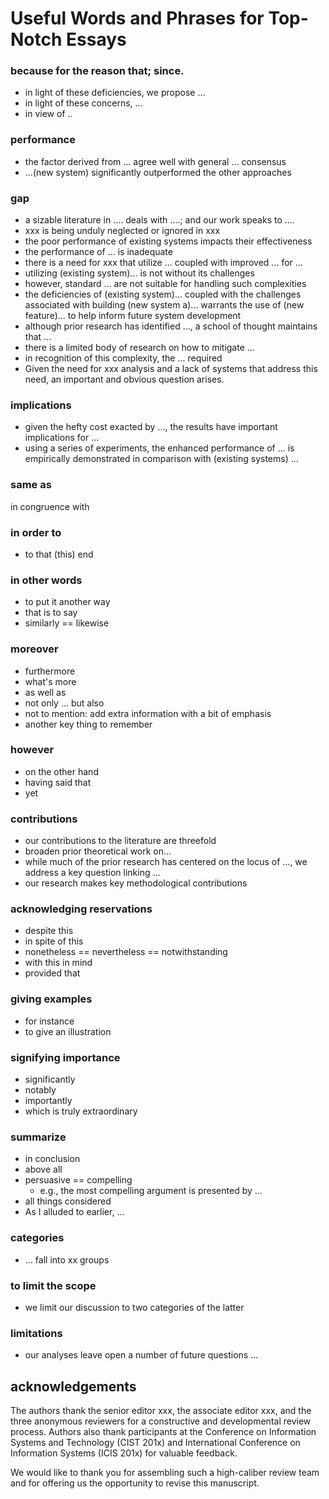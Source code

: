 # Useful Words and Phrases for Top-Notch Essays

### because for the reason that; since.
- in light of these deficiencies, we propose ...  
- in light of these concerns, ...  
- in view of .. 


### performance  
- the factor derived from ... agree well with general ... consensus  
- ...(new system) significantly outperformed the other approaches  

### gap  
- a sizable literature in .... deals with ....; and our work speaks to ....  
- xxx is being unduly neglected or ignored in xxx  
- the poor performance of existing systems impacts their effectiveness  
- the performance of ... is inadequate  
- there is a need for xxx that utilize ... coupled with improved ... for ...  
- utilizing (existing system)... is not without its challenges  
- however, standard ... are not suitable for handling
such complexities  
- the deficiencies of (existing system)... coupled with the challenges associated with building (new system a)... warrants the use of (new feature)... to help inform future system development  
- although prior research has identified ..., a school of thought maintains that ...  
- there is a limited body of research on how to mitigate ...  
- in recognition of this complexity, the ... required  
- Given the need for xxx analysis and a lack of systems that  address  this  need,  an  important  and  obvious  question arises.

### implications
- given the hefty cost exacted by ..., the results have important implications for ...  
- using a series of experiments, the enhanced performance of ... is empirically demonstrated in comparison with (existing systems) ...  

### same as 
 in congruence with  

### in order to 
- to that (this) end  

### in other words 
- to put it another way  
- that is to say  
- similarly == likewise  

### moreover  
- furthermore  
- what's more  
- as well as  
- not only ... but also  
- not to mention: add extra information with a bit of emphasis  
- another key thing to remember  

### however  
- on the other hand  
- having said that  
- yet  

### contributions
- our contributions to the literature are threefold  
- broaden prior theoretical work on...
- while much of the prior research has centered on the locus of ..., we address a key question linking ...
-  our research makes key methodological contributions   

### acknowledging reservations  
- despite this  
- in spite of this  
- nonetheless == nevertheless == notwithstanding  
- with this in mind  
- provided that  

### giving examples  
- for instance  
- to give an illustration  

### signifying importance  
- significantly  
- notably  
- importantly  
- which is truly extraordinary  

### summarize  
- in conclusion  
- above all  
- persuasive == compelling
    + e.g., the most compelling argument is presented by ...  
- all things considered  
- As I alluded to earlier,  ...  


### categories  
- ... fall into xx groups  

### to limit the scope  
- we limit our discussion to two categories of the latter  



### limitations  
- our analyses leave open a number of future questions ...  


## acknowledgements  
The authors thank the senior editor xxx, the associate editor xxx, and the three anonymous reviewers for a constructive and developmental review process. Authors also thank participants at the Conference on Information Systems and Technology (CIST 201x) and International Conference on Information Systems (ICIS 201x) for valuable feedback. 

We would like to thank you for assembling such a high-caliber review team and for offering us the opportunity to revise this manuscript.  
